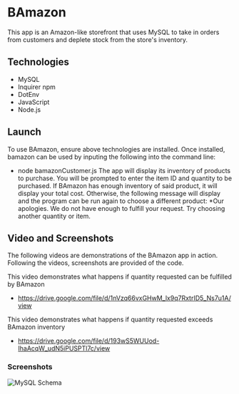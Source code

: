 # BAmazon
This app is an Amazon-like storefront that uses MySQL to take in orders from customers and deplete stock from the store's inventory.

## Technologies
* MySQL
* Inquirer npm
* DotEnv 
* JavaScript
* Node.js

## Launch
To use BAmazon, ensure above technologies are installed. Once installed, bamazon can be used by inputing the following into the command line:
* node bamazonCustomer.js
The app will display its inventory of products to purchase. You will be prompted to enter the item ID and quantity to be purchased. If BAmazon has enough inventory of said product, it will display your total cost. Otherwise, the following message will display and the program can be run again to choose a different product:
*Our apologies. We do not have enough to fulfill your request. Try choosing another quantity or item.

## Video and Screenshots
The following videos are demonstrations of the BAmazon app in action. Following the videos, screenshots are provided of the code. 

This video demonstrates what happens if quantity requested can be fulfilled by BAmazon
* https://drive.google.com/file/d/1nVzq66vxGHwM_lx9q7RxtrID5_Ns7u1A/view

This video demonstrates what happens if quantity requested exceeds BAmazon inventory
* https://drive.google.com/file/d/193wS5WUUod-IhaAcqW_udN5iPUSPTl7c/view

### Screenshots
![MySQL Schema](../images/sqlSchema.jpg)



